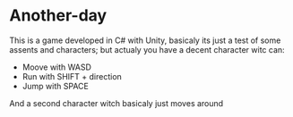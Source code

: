 # Another-day
This is a game developed in C# with Unity, basicaly its just a test of some assents and characters; but actualy you have a decent character witc can:

- Moove with WASD
- Run with SHIFT + direction
- Jump with SPACE

And a second character witch basicaly just moves around
